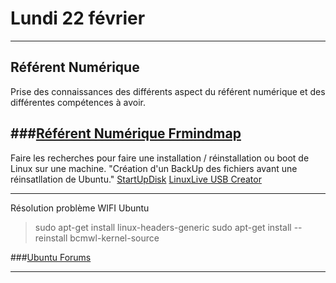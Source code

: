 # Lundi 22 février
----------


## Référent Numérique

Prise des connaissances des différents aspect du référent numérique et des différentes compétences à avoir.

###[Référent Numérique Frmindmap](https://framindmap.org/c/maps/152732/public "Framindmap")
-----

Faire les recherches pour faire une installation / réinstallation ou boot de Linux sur une machine.
"Création d'un BackUp des fichiers avant une réinsatllation de Ubuntu."
[StartUpDisk](http://www.ubuntu.com/download/desktop/create-a-usb-stick-on-ubuntu)
[LinuxLive USB Creator](http://www.linuxliveusb.com/fr/home)

-----
Résolution problème WIFI Ubuntu 

> sudo apt-get install linux-headers-generic
> sudo apt-get install --reinstall bcmwl-kernel-source

###[Ubuntu Forums](http://ubuntuforums.org/showthread.php?t=2084508)

-----

